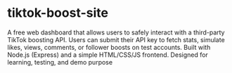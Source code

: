 # tiktok-boost-site
A free web dashboard that allows users to safely interact with a third-party TikTok boosting API. Users can submit their API key to fetch stats, simulate likes, views, comments, or follower boosts on test accounts. Built with Node.js (Express) and a simple HTML/CSS/JS frontend. Designed for learning, testing, and demo purpose
